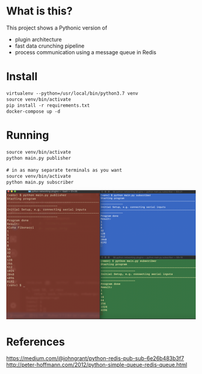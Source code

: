 # What is this?

This project shows a Pythonic version of

- plugin architecture
- fast data crunching pipeline
- process communication using a message queue in Redis

# Install

```
virtualenv --python=/usr/local/bin/python3.7 venv
source venv/bin/activate
pip install -r requirements.txt
docker-compose up -d
```

# Running

```
source venv/bin/activate
python main.py publisher

# in as many separate terminals as you want
source venv/bin/activate
python main.py subscriber
```
![terminal](docs/queueing.png "Cool queuing example")


# References

https://medium.com/@johngrant/python-redis-pub-sub-6e26b483b3f7
http://peter-hoffmann.com/2012/python-simple-queue-redis-queue.html